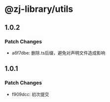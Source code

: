 # @zj-library/utils

## 1.0.2

### Patch Changes

-   a6f7dbe: 删除.ts后缀，避免对声明文件造成影响

## 1.0.1

### Patch Changes

-   f909dcc: 初次提交
